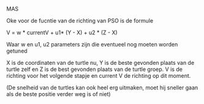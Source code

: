 MAS


Oke voor de fucntie van de richting van PSO is de formule

V = w * currentV + u1* (Y - X) + u2 * (Z - X)

Waar w en u1, u2 parameters zijn die eventueel nog moeten worden getuned

X is de coordinaten van de turtle nu, Y is de beste gevonden plaats van de turtle zelf en Z is de best gevonden plaats van de turtle groep. V is de richting voor het volgende stapje en current V de richting op dit moment.

(De snelheid van de turtles kan ook heel erg uitmaken, moet hij sneller gaan als de beste positie verder weg is of niet)
